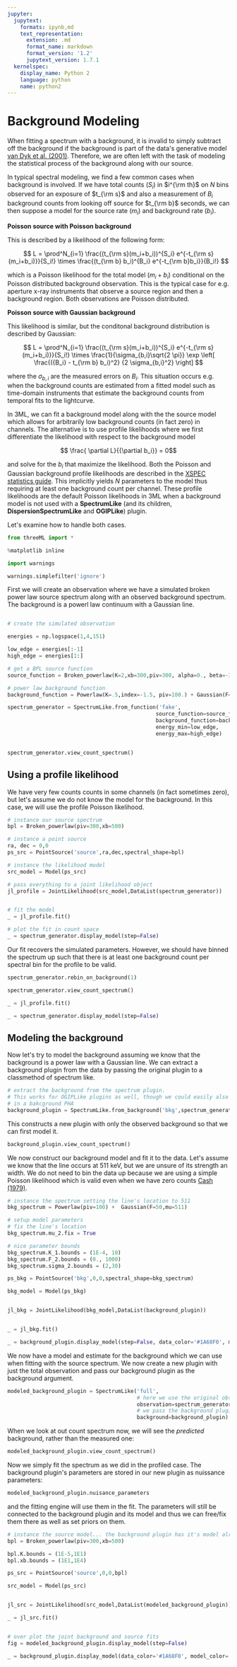 ```yaml
---
jupyter:
  jupytext:
    formats: ipynb,md
    text_representation:
      extension: .md
      format_name: markdown
      format_version: '1.2'
      jupytext_version: 1.7.1
  kernelspec:
    display_name: Python 2
    language: python
    name: python2
---
```


<!-- #region deletable=true editable=true -->
# Background Modeling

When fitting a spectrum with a background, it is invalid to simply subtract off the background if the background is part of the data's generative model [van Dyk et al. (2001)](http://iopscience.iop.org/article/10.1086/318656/meta). Therefore, we are often left with the task of modeling the statistical process of the background along with our source. 

In typical spectral modeling, we find a few common cases when background is involved. If we have total counts ($S_i$) in $i^{\rm th}$ on $N$ bins observed for an exposure of $t_{\rm s}$ and also a measurement of $B_i$ background counts from looking off source for $t_{\rm b}$ seconds, we can then suppose a model for the source rate ($m_i$) and background rate ($b_i$).

**Poisson source with Poisson background**

This is described by a likelihood of the following form:

$$ L = \prod^N_{i=1} \frac{(t_{\rm s}(m_i+b_i))^{S_i} e^{-t_{\rm s}(m_i+b_i)}}{S_i!} \times \frac{(t_{\rm b} b_i)^{B_i} e^{-t_{\rm b}b_i}}{B_i!}  $$

which is a Poisson likelihood for the total model ($m_i +b_i$) conditional on the Poisson distributed background observation. This is the typical case for e.g. aperture x-ray instruments that observe a source region and then a background region. Both observations are Poisson distributed.

**Poisson source with Gaussian background**

This likelihood is similar, but the conditonal background distribution is described by Gaussian:

$$ L = \prod^N_{i=1} \frac{(t_{\rm s}(m_i+b_i))^{S_i} e^{-t_{\rm s}(m_i+b_i)}}{S_i!} \times \frac{1}{\sigma_{b,i}\sqrt{2 \pi}} \exp \left[ \frac{({B_i} - t_{\rm b} b_i)^2} {2 \sigma_{b,i}^2} \right] $$

where the $\sigma_{b,i}$ are the measured errors on $B_i$. This situation occurs e.g. when the background counts are estimated from a fitted model such as time-domain instruments that estimate the background counts from temporal fits to the lightcurve.

In 3ML, we can fit a background model along with the the source model which allows for arbitrarily low background counts (in fact zero) in channels. The alternative is to use profile likelihoods where we first differentiate the likelihood with respect to the background model

$$ \frac{ \partial L}{{\partial b_i}} = 0$$

and solve for the $b_i$ that maximize the likelihood. Both the Poisson and Gaussian background profile likelihoods are described in the [XSPEC statistics guide](https://heasarc.gsfc.nasa.gov/xanadu/xspec/manual/XSappendixStatistics.html). This implicitly yields $N$ parameters to the model thus requiring at least one background count per channel. These profile likelihoods are the default Poisson likelihoods in 3ML when a background model is not used with a **SpectrumLike** (and its children, **DispersionSpectrumLike** and **OGIPLike**) plugin.

Let's examine how to handle both cases.

<!-- #endregion -->

```python deletable=true editable=true
from threeML import *

%matplotlib inline

import warnings

warnings.simplefilter('ignore')
```

<!-- #region deletable=true editable=true -->
First we will create an observation where we have a simulated broken power law source spectrum along with an observed background spectrum. The background is a powerl law continuum with a Gaussian line.
<!-- #endregion -->

```python deletable=true editable=true

# create the simulated observation

energies = np.logspace(1,4,151)

low_edge = energies[:-1]
high_edge = energies[1:]

# get a BPL source function
source_function = Broken_powerlaw(K=2,xb=300,piv=300, alpha=0., beta=-3.)

# power law background function
background_function = Powerlaw(K=.5,index=-1.5, piv=100.) + Gaussian(F=50,mu=511,sigma=20)

spectrum_generator = SpectrumLike.from_function('fake',
                                               source_function=source_function,
                                               background_function=background_function,
                                               energy_min=low_edge,
                                               energy_max=high_edge)


spectrum_generator.view_count_spectrum()
```

<!-- #region deletable=true editable=true -->
## Using a profile likelihood

We have very few counts counts in some channels (in fact sometimes zero), but let's assume we do not know the model for the background. In this case, we will use the profile Poisson likelihood.
<!-- #endregion -->

```python deletable=true editable=true
# instance our source spectrum
bpl = Broken_powerlaw(piv=300,xb=500)

# instance a point source
ra, dec = 0,0
ps_src = PointSource('source',ra,dec,spectral_shape=bpl)

# instance the likelihood model
src_model = Model(ps_src)

# pass everything to a joint likelihood object
jl_profile = JointLikelihood(src_model,DataList(spectrum_generator))


# fit the model
_ = jl_profile.fit()

# plot the fit in count space
_ = spectrum_generator.display_model(step=False) 
```

<!-- #region deletable=true editable=true -->
Our fit recovers the simulated parameters. However, we should have binned the spectrum up such that there is at least one background count per spectral bin for the profile to be valid.
<!-- #endregion -->

```python deletable=true editable=true
spectrum_generator.rebin_on_background(1)

spectrum_generator.view_count_spectrum()

_ = jl_profile.fit()

_ = spectrum_generator.display_model(step=False) 
```

<!-- #region deletable=true editable=true -->
## Modeling the background

Now let's try to model the background assuming we know that the background is a power law with a Gaussian line. We can extract a background plugin from the data by passing the original plugin to a classmethod of spectrum like.
<!-- #endregion -->

```python deletable=true editable=true
# extract the background from the spectrum plugin.
# This works for OGIPLike plugins as well, though we could easily also just read 
# in a bakcground PHA
background_plugin = SpectrumLike.from_background('bkg',spectrum_generator)
```

<!-- #region deletable=true editable=true -->
This constructs a new plugin with only the observed background so that we can first model it.
<!-- #endregion -->

```python deletable=true editable=true
background_plugin.view_count_spectrum()
```

<!-- #region deletable=true editable=true -->
We now construct our background model and fit it to the data. Let's assume we know that the line occurs at 511 keV, but we are unsure of its strength an width. We do not need to bin the data up because we are using a simple Poisson likelihood which is valid even when we have zero counts [Cash (1979)](http://adsabs.harvard.edu/abs/1979ApJ...228..939C).
<!-- #endregion -->

```python deletable=true editable=true
# instance the spectrum setting the line's location to 511
bkg_spectrum = Powerlaw(piv=100) +  Gaussian(F=50,mu=511)

# setup model parameters
# fix the line's location
bkg_spectrum.mu_2.fix = True

# nice parameter bounds
bkg_spectrum.K_1.bounds = (1E-4, 10)
bkg_spectrum.F_2.bounds = (0., 1000)
bkg_spectrum.sigma_2.bounds = (2,30)

ps_bkg = PointSource('bkg',0,0,spectral_shape=bkg_spectrum)

bkg_model = Model(ps_bkg)


jl_bkg = JointLikelihood(bkg_model,DataList(background_plugin))


_ = jl_bkg.fit()

_ = background_plugin.display_model(step=False, data_color='#1A68F0', model_color='#FF9700')
```

<!-- #region deletable=true editable=true -->
We now have a model and estimate for the background which we can use when fitting with the source spectrum. We now create a new plugin with just the total observation and pass our background plugin as the background argument.
<!-- #endregion -->

```python deletable=true editable=true
modeled_background_plugin = SpectrumLike('full',
                                         # here we use the original observation
                                         observation=spectrum_generator.observed_spectrum,
                                         # we pass the background plugin as the background!
                                         background=background_plugin)
```

<!-- #region deletable=true editable=true -->
When we look at out count spectrum now, we will see the *predicted* background, rather than the measured one:
<!-- #endregion -->

```python deletable=true editable=true
modeled_background_plugin.view_count_spectrum()
```

<!-- #region deletable=true editable=true -->
Now we simply fit the spectrum as we did in the profiled case. The background plugin's parameters are stored in our new plugin as nuissance parameters:
<!-- #endregion -->

```python deletable=true editable=true
modeled_background_plugin.nuisance_parameters
```

<!-- #region deletable=true editable=true -->
and the fitting engine will use them in the fit. The parameters will still be connected to the background plugin and its model and thus we can free/fix them there as well as set priors on them.
<!-- #endregion -->

```python deletable=true editable=true
# instance the source model... the background plugin has it's model already specified
bpl = Broken_powerlaw(piv=300,xb=500)

bpl.K.bounds = (1E-5,1E1)
bpl.xb.bounds = (1E1,1E4)

ps_src = PointSource('source',0,0,bpl)

src_model = Model(ps_src)


jl_src = JointLikelihood(src_model,DataList(modeled_background_plugin))

_ = jl_src.fit()
```

```python deletable=true editable=true

# over plot the joint background and source fits
fig = modeled_background_plugin.display_model(step=False)

_ = background_plugin.display_model(data_color='#1A68F0', model_color='#FF9700',model_subplot=fig.axes,step=False)
```

```python deletable=true editable=true

```
